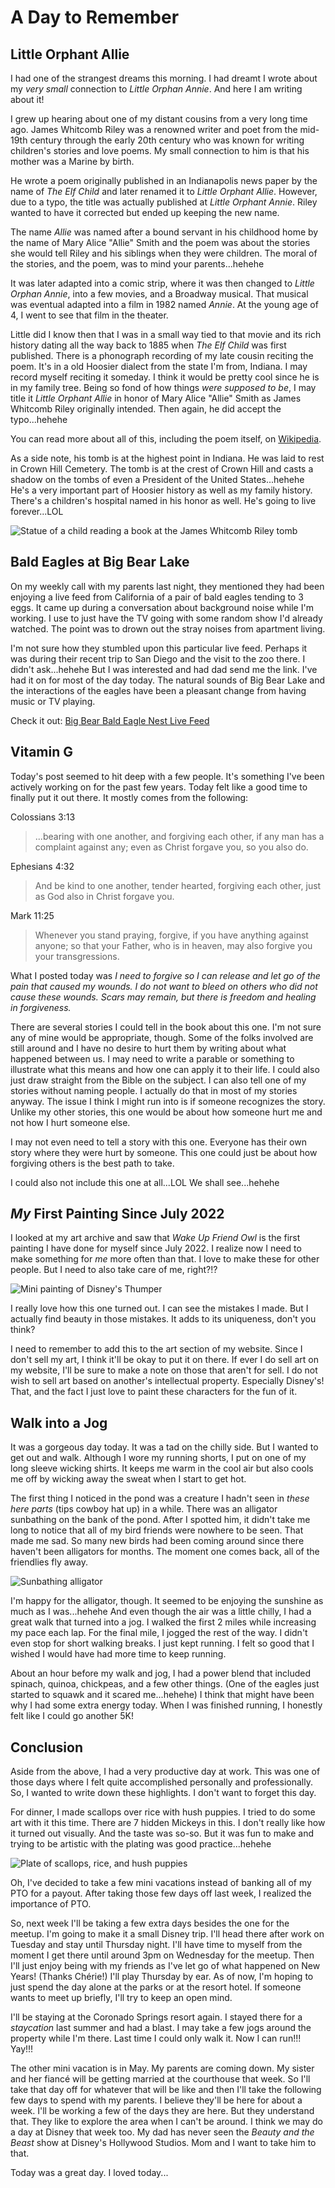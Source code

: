 # A Day to Remember

## Little Orphant Allie

I had one of the strangest dreams this morning. I had dreamt I wrote about my *very small* connection to *Little Orphan Annie*. And here I am writing about it!

I grew up hearing about one of my distant cousins from a very long time ago. James Whitcomb Riley was a renowned writer and poet from the mid-19th century through the early 20th century who was known for writing children's stories and love poems. My small connection to him is that his mother was a Marine by birth.

He wrote a poem originally published in an Indianapolis news paper by the name of *The Elf Child* and later renamed it to *Little Orphant Allie*. However, due to a typo, the title was actually published at *Little Orphant Annie*. Riley wanted to have it corrected but ended up keeping the new name.

The name *Allie* was named after a bound servant in his childhood home by the name of Mary Alice "Allie" Smith and the poem was about the stories she would tell Riley and his siblings when they were children. The moral of the stories, and the poem, was to mind your parents...hehehe

It was later adapted into a comic strip, where it was then changed to *Little Orphan Annie*, into a few movies, and a Broadway musical. That musical was eventual adapted into a film in 1982 named *Annie*. At the young age of 4, I went to see that film in the theater.

Little did I know then that I was in a small way tied to that movie and its rich history dating all the way back to 1885 when *The Elf Child* was first published. There is a phonograph recording of my late cousin reciting the poem. It's in a old Hoosier dialect from the state I'm from, Indiana. I may record myself reciting it someday. I think it would be pretty cool since he is in my family tree. Being so fond of how things *were supposed to be*, I may title it *Little Orphant Allie* in honor of Mary Alice "Allie" Smith as James Whitcomb Riley originally intended. Then again, he did accept the typo...hehehe

You can read more about all of this, including the poem itself, on [Wikipedia](https://en.wikipedia.org/wiki/Little_Orphant_Annie).

As a side note, his tomb is at the highest point in Indiana. He was laid to rest in Crown Hill Cemetery. The tomb is at the crest of Crown Hill and casts a shadow on the tombs of even a President of the United States...hehehe He's a very important part of Hoosier history as well as my family history. There's a children's hospital named in his honor as well. He's going to live forever...LOL

![Statue of a child reading a book at the James Whitcomb Riley tomb](./img/IMG_0025.jpeg)

## Bald Eagles at Big Bear Lake

On my weekly call with my parents last night, they mentioned they had been enjoying a live feed from California of a pair of bald eagles tending to 3 eggs. It came up during a conversation about background noise while I'm working. I use to just have the TV going with some random show I'd already watched. The point was to drown out the stray noises from apartment living.

I'm not sure how they stumbled upon this particular live feed. Perhaps it was during their recent trip to San Diego and the visit to the zoo there. I didn't ask...hehehe But I was interested and had dad send me the link. I've had it on for most of the day today. The natural sounds of Big Bear Lake and the interactions of the eagles have been a pleasant change from having music or TV playing.

Check it out: [Big Bear Bald Eagle Nest Live Feed](https://www.youtube.com/live/B4-L2nfGcuE?si%253D3efuKMXN0uRWXOTW)

## Vitamin G

Today's post seemed to hit deep with a few people. It's something I've been actively working on for the past few years. Today felt like a good time to finally put it out there. It mostly comes from the following:

Colossians 3:13

> ...bearing with one another, and forgiving each other, if any man has a complaint against any; even as Christ forgave you, so you also do.

Ephesians 4:32

> And be kind to one another, tender hearted, forgiving each other, just as God also in Christ forgave you.

Mark 11:25

> Whenever you stand praying, forgive, if you have anything against anyone; so that your Father, who is in heaven, may also forgive you your transgressions.

What I posted today was *I need to forgive so I can release and let go of the pain that caused my wounds. I do not want to bleed on others who did not cause these wounds. Scars may remain, but there is freedom and healing in forgiveness.*

There are several stories I could tell in the book about this one. I'm not sure any of mine would be appropriate, though. Some of the folks involved are still around and I have no desire to hurt them by writing about what happened between us. I may need to write a parable or something to illustrate what this means and how one can apply it to their life. I could also just draw straight from the Bible on the subject. I can also tell one of my stories without naming people. I actually do that in most of my stories anyway. The issue I think I might run into is if someone recognizes the story. Unlike my other stories, this one would be about how someone hurt me and not how I hurt someone else.

I may not even need to tell a story with this one. Everyone has their own story where they were hurt by someone. This one could just be about how forgiving others is the best path to take.

I could also not include this one at all...LOL We shall see...hehehe

## *My* First Painting Since July 2022

I looked at my art archive and saw that *Wake Up Friend Owl* is the first painting I have done for myself since July 2022. I realize now I need to make something for *me* more often than that. I love to make these for other people. But I need to also take care of me, right?!?

![Mini painting of Disney's Thumper](./img/IMG_3093.jpeg)

I really love how this one turned out. I can see the mistakes I made. But I actually find beauty in those mistakes. It adds to its uniqueness, don't you think?

I need to remember to add this to the art section of my website. Since I don't sell my art, I think it'll be okay to put it on there. If ever I do sell art on my website, I'll be sure to make a note on those that aren't for sell. I do not wish to sell art based on another's intellectual property. Especially Disney's! That, and the fact I just love to paint these characters for the fun of it.

## Walk into a Jog

It was a gorgeous day today. It was a tad on the chilly side. But I wanted to get out and walk. Although I wore my running shorts, I put on one of my long sleeve wicking shirts. It keeps me warm in the cool air but also cools me off by wicking away the sweat when I start to get hot.

The first thing I noticed in the pond was a creature I hadn't seen in *these here parts* (tips cowboy hat up) in a while. There was an alligator sunbathing on the bank of the pond. After I spotted him, it didn't take me long to notice that all of my bird friends were nowhere to be seen. That made me sad. So many new birds had been coming around since there haven't been alligators for months. The moment one comes back, all of the friendlies fly away.

![Sunbathing alligator](./img/IMG_3092.jpeg)

I'm happy for the alligator, though. It seemed to be enjoying the sunshine as much as I was...hehehe And even though the air was a little chilly, I had a great walk that turned into a jog. I walked the first 2 miles while increasing my pace each lap. For the final mile, I jogged the rest of the way. I didn't even stop for short walking breaks. I just kept running. I felt so good that I wished I would have had more time to keep running.

About an hour before my walk and jog, I had a power blend that included spinach, quinoa, chickpeas, and a few other things. (One of the eagles just started to squawk and it scared me...hehehe) I think that might have been why I had some extra energy today. When I was finished running, I honestly felt like I could go another 5K!

## Conclusion

Aside from the above, I had a very productive day at work. This was one of those days where I felt quite accomplished personally and professionally. So, I wanted to write down these highlights. I don't want to forget this day.

For dinner, I made scallops over rice with hush puppies. I tried to do some art with it this time. There are 7 hidden Mickeys in this. I don't really like how it turned out visually. And the taste was so-so. But it was fun to make and trying to be artistic with the plating was good practice...hehehe

![Plate of scallops, rice, and hush puppies](./img/IMG_3097.jpeg)

Oh, I've decided to take a few mini vacations instead of banking all of my PTO for a payout. After taking those few days off last week, I realized the importance of PTO.

So, next week I'll be taking a few extra days besides the one for the meetup. I'm going to make it a small Disney trip. I'll head there after work on Tuesday and stay until Thursday night. I'll have time to myself from the moment I get there until around 3pm on Wednesday for the meetup. Then I'll just enjoy being with my friends as I've let go of what happened on New Years! (Thanks Chérie!) I'll play Thursday by ear. As of now, I'm hoping to just spend the day alone at the parks or at the resort hotel. If someone wants to meet up briefly, I'll try to keep an open mind.

I'll be staying at the Coronado Springs resort again. I stayed there for a *staycation* last summer and had a blast. I may take a few jogs around the property while I'm there. Last time I could only walk it. Now I can run!!! Yay!!!

The other mini vacation is in May. My parents are coming down. My sister and her fiancé will be getting married at the courthouse that week. So I'll take that day off for whatever that will be like and then I'll take the following few days to spend with my parents. I believe they'll be here for about a week. I'll be working a few of the days they are here. But they understand that. They like to explore the area when I can't be around. I think we may do a day at Disney that week too. My dad has never seen the *Beauty and the Beast* show at Disney's Hollywood Studios. Mom and I want to take him to that.

Today was a great day. I loved today...